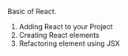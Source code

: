 Basic of React.
1. Adding React to your Project
2. Creating React elements
3. Refactoring element using JSX